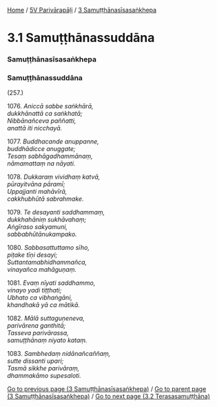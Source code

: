 
[Home](/) / [5V Parivārapāḷi](../../5V.md) / [3 Samuṭṭhānasīsasaṅkhepa](../3.md)

# 3.1 Samuṭṭhānassuddāna

### Samuṭṭhānasīsasaṅkhepa

### Samuṭṭhānassuddāna

(257.)

1076\. _Aniccā sabbe saṅkhārā,_  
_dukkhānattā ca saṅkhatā;_  
_Nibbānañceva paññatti,_  
_anattā iti nicchayā._  


1077\. _Buddhacande anuppanne,_  
_buddhādicce anuggate;_  
_Tesaṃ sabhāgadhammānaṃ,_  
_nāmamattaṃ na nāyati._  


1078\. _Dukkaraṃ vividhaṃ katvā,_  
_pūrayitvāna pāramī;_  
_Uppajjanti mahāvīrā,_  
_cakkhubhūtā sabrahmake._  


1079\. _Te desayanti saddhammaṃ,_  
_dukkhahāniṃ sukhāvahaṃ;_  
_Aṅgīraso sakyamuni,_  
_sabbabhūtānukampako._  


1080\. _Sabbasattuttamo sīho,_  
_piṭake tīṇi desayi;_  
_Suttantamabhidhammañca,_  
_vinayañca mahāguṇaṃ._  


1081\. _Evaṃ nīyati saddhammo,_  
_vinayo yadi tiṭṭhati;_  
_Ubhato ca vibhaṅgāni,_  
_khandhakā yā ca mātikā._  


1082\. _Mālā suttaguṇeneva,_  
_parivārena ganthitā;_  
_Tasseva parivārassa,_  
_samuṭṭhānaṃ niyato kataṃ._  


1083\. _Sambhedaṃ nidānañcaññaṃ,_  
_sutte dissanti upari;_  
_Tasmā sikkhe parivāraṃ,_  
_dhammakāmo supesaloti._  


[Go to previous page (3 Samuṭṭhānasīsasaṅkhepa)](../3.md) / [Go to parent page (3 Samuṭṭhānasīsasaṅkhepa)](../3.md) / [Go to next page (3.2 Terasasamuṭṭhāna)](3.2.md)


